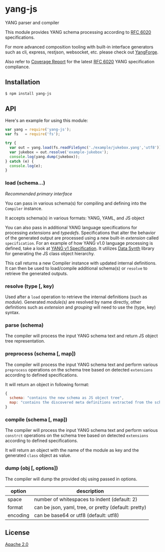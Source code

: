 # yang-js

YANG parser and compiler

This module provides YANG schema processing according to
[RFC 6020](http://tools.ietf.org/html/rfc6020) specifications.

For more advanced composition tooling with built-in interface
generators such as cli, express, restjson, websocket, etc. please
check out [YangForge](https://github.com/saintkepha/yangforge).

Also refer to [Coverage Report](./yang-v1-coverage.md) for the latest
[RFC 6020](http://tools.ietf.org/html/rfc6020) YANG specification
compliance.

## Installation

```bash
$ npm install yang-js
```

## API

Here's an example for using this module:

```js
var yang = require('yang-js');
var fs   = require('fs');

try {
  var out = yang.load(fs.readFileSync('./example/jukebox.yang','utf8'));
  var jukebox = out.resolve('example-jukebox');
  console.log(yang.dump(jukebox));
} catch (e) {
  console.log(e);
}
```

### load (schema...)

*Recommended primary interface*

You can pass in various schema(s) for compiling and defining into the
`Compiler` instance.

It accepts schema(s) in various formats: YANG, YAML, and JS object

You can also pass in additional YANG language specifications for
processing *extensions* and *typedefs*. Specifications that alter the
behavior of the generated output are processed using a new built-in
*extension* called `specification`.  For an example of how YANG v1.0
language processing is defined, take a look at [YANG v1
Specification](./yang-v1-spec.yaml).  It utilizes [Data
Synth](http://github.com/saintkepha/data-synth) library for generating
the JS class object hierarchy.

This call returns a new Compiler instance with updated internal
definitions. It can then be used to load/compile additional schema(s)
or `resolve` to retrieve the generated outputs.

### resolve (type [, key)

Used after a `load` operation to retrieve the internal definitions
(such as *module*). Generated *module(s)* are resolved by name
directly, other definitions such as *extension* and *grouping* will
need to use the (type, key) syntax.

### parse (schema)

The compiler will process the input YANG schema text and return JS
object tree representation.

### preprocess (schema [, map])

The compiler will process the input YANG schema text and perform
various `preprocess` operations on the schema tree based on detected
`extensions` according to defined specifications.

It will return an object in following format:

```js
{
  schema: "contains the new schema as JS object tree",
  map: "contains the discovered meta definitions extracted from the schema"
}
```

### compile (schema [, map])

The compiler will process the input YANG schema text and perform
various `constrct` operations on the schema tree based on detected
`extensions` according to defined specifications.

It will return an object with the name of the module as key and the
generated `class` object as value.

### dump (obj [, options])

The compiler will dump the provided obj using passed in options.

option | description
--- | ---
space | number of whitespaces to indent (default: 2)
format | can be json, yaml, tree, or pretty (default: pretty)
encoding | can be base64 or utf8 (default: utf8)

## License
  [Apache 2.0](LICENSE)

